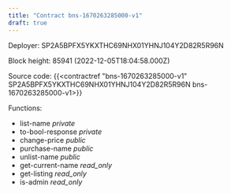 ```yaml
---
title: "Contract bns-1670263285000-v1"
draft: true
---
```

Deployer: SP2A5BPFX5YKXTHC69NHX01YHNJ104Y2D82R5R96N


 



Block height: 85941 (2022-12-05T18:04:58.000Z)

Source code: {{<contractref "bns-1670263285000-v1" SP2A5BPFX5YKXTHC69NHX01YHNJ104Y2D82R5R96N bns-1670263285000-v1>}}

Functions:

* list-name _private_
* to-bool-response _private_
* change-price _public_
* purchase-name _public_
* unlist-name _public_
* get-current-name _read_only_
* get-listing _read_only_
* is-admin _read_only_
